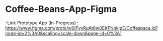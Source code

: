 # Coffee-Beans-App-Figma

-Link Prototype App (In-Progress) :
https://www.figma.com/proto/w0IFvyRuAt6w0EKFNnkipE/Coffespace.id?node-id=2%3A0&scaling=scale-down&page-id=0%3A1
